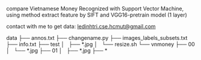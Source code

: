 compare Vietnamese Money Recognized with Support Vector Machine, using method extract feature by SIFT and VGG16-pretrain model (1 layer)

contact with me to get data: ledinhtri.cse.hcmut@gmail.com

data
├── annos.txt
├── changename.py
├── images_labels_subsets.txt
├── info.txt
├── test
│   ├── *.jpg
│   └── resize.sh
└── vnmoney
    ├── 00
    │   └── *.jpg
    ├── 01
    │   ├── *.jpg
    ├── *
